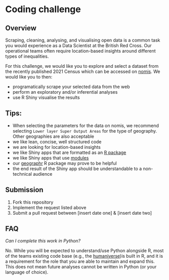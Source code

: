# Coding challenge

## Overview
Scraping, cleaning, analysing, and visualising open data is a common task you would experience as a Data Scientist at the British Red Cross. Our operational teams often require location-based insights around different types of inequalities.

For this challenge, we would like you to explore and select a dataset from the recently published 2021 Census which can be accessed on [nomis](https://www.nomisweb.co.uk/sources/census_2021). We would like you to then:

- programatically scrape your selected data from the web
- perform an exploratory and/or inferential analyses
- use R Shiny visualise the results

## Tips:
- When selecting the parameters for the data on nomis, we recommend selecting `Lower layer Super Output Areas` for the type of geography. Other geographies are also acceptable
- we like lean, concise, well structured code
- we are looking for location-based insights
- we like Shiny apps that are formatted as an [R package](https://mastering-shiny.org/scaling-packaging.html)
- we like Shiny apps that use [modules](https://mastering-shiny.org/scaling-modules.html)
- our [geographr](https://github.com/humaniverse/geographr) R package may prove to be helpful
- the end result of the Shiny app should be understandable to a non-technical audience

## Submission
1. Fork this repository
2. Implement the request listed above
3. Submit a pull request between [insert date one] & [insert date two]

## FAQ
*Can I complete this work in Python?*

No. While you will be expected to understand/use Python alongside R, most of the teams existing code base (e.g., the [humaniverse](https://github.com/humaniverse))is built in R, and it is a requirement for the role that you are able to maintain and expand this. This does not mean future analyses cannot be written in Python (or your language of choice).
